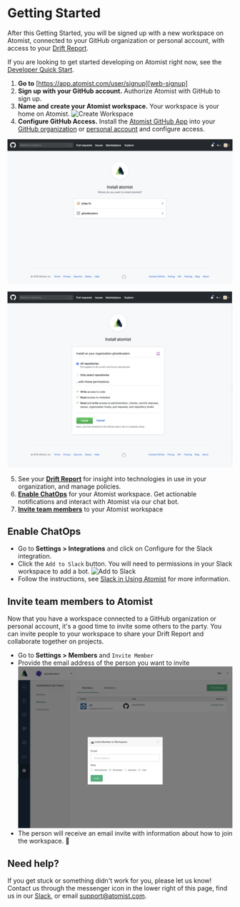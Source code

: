 # Getting Started

After this Getting Started, you will be signed up with a new workspace on Atomist, connected to your GitHub organization or personal account, with access to your [Drift Report][drift-report].

If you are looking to get started developing on Atomist right now, see the [Developer Quick Start][quick-start].

1.  **Go to** [https://app.atomist.com/user/signup][web-signup]
2.  **Sign up with your GitHub account.** Authorize Atomist with GitHub to sign up.
3.  **Name and create your Atomist workspace.** Your workspace is your home on Atomist.
![Create Workspace](img/getting-started/create-workspace.png)
4. **Configure GitHub Access.** Install the [Atomist GitHub App][atomist-gh-app] into your [GitHub organization][install-app-org] or [personal account][install-app-account] and configure access.

![Install GitHub App](img/getting-started/install-gh-app.png)

![Configure GitHub App](img/getting-started/configure-gh-app.png)

5. See your **[Drift Report][drift-report]** for insight into technologies in use in your organization, and manage policies.
6. **[Enable ChatOps][enable-chat]** for your Atomist workspace. Get actionable notifications and interact with Atomist via our chat bot.
7. **[Invite team members][invite-team]** to your Atomist workspace 

## Enable ChatOps

*  Go to **Settings > Integrations** and click on Configure for the Slack integration.
*  Click the `Add to Slack` button. You will need to permissions in your Slack workspace to add a bot.
![Add to Slack](img/getting-started/slack-add.png)
*  Follow the instructions, see [Slack in Using Atomist][slack] for more information.

## Invite team members to Atomist

Now that you have a workspace connected to a GitHub organization or personal account, it's a good time to invite some others to the party. You can invite people to your workspace to share your Drift Report and collaborate together on projects.

* Go to **Settings > Members** and `Invite Member`
* Provide the email address of the person you want to invite
![Invite](img/getting-started/invite.png)
* The person will receive an email invite with information about how to join the workspace. :raised_hands:

## Need help?

If you get stuck or something didn't work for you, please let us know!
Contact us through the messenger icon in the lower right of this page, find us in our [Slack][join],
or email support@atomist.com.

[atomist-gh-app]: https://github.com/apps/atomist (Atomist GitHub App)
[install-app-org]: https://help.github.com/en/articles/installing-an-app-in-your-organization (Install GitHub App in your organization)
[install-app-account]: https://help.github.com/en/articles/installing-an-app-in-your-personal-account (Install GitHub App in your personal account)
[enable-chat]: #enable-chatops (Enable ChatOps)
[invite-team]: #invite-team-members-to-atomist (Invite team members to Atomist)
[quick-start]: quick-start.md (Atomist Developer Quick Start)
[drift-report]: /user/drift-report (Drift Report)
[web-signup]: https://app.atomist.com/user/signup (Sign Up)
[slack]: /user/slack (Slack)
[join]: https://join.atomist.com (Atomist community Slack)